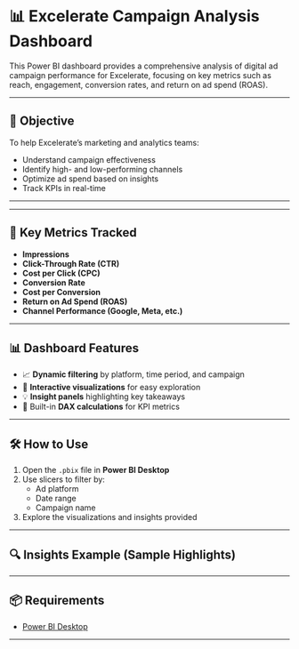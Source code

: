 # 📊 Excelerate Campaign Analysis Dashboard

This Power BI dashboard provides a comprehensive analysis of digital ad campaign performance for Excelerate, focusing on key metrics such as reach, engagement, conversion rates, and return on ad spend (ROAS).

---

## 🎯 Objective

To help Excelerate’s marketing and analytics teams:
- Understand campaign effectiveness
- Identify high- and low-performing channels
- Optimize ad spend based on insights
- Track KPIs in real-time

---


---

## 📌 Key Metrics Tracked

- **Impressions**
- **Click-Through Rate (CTR)**
- **Cost per Click (CPC)**
- **Conversion Rate**
- **Cost per Conversion**
- **Return on Ad Spend (ROAS)**
- **Channel Performance (Google, Meta, etc.)**

---

## 📊 Dashboard Features

- 📈 **Dynamic filtering** by platform, time period, and campaign
- 🧭 **Interactive visualizations** for easy exploration
- 💡 **Insight panels** highlighting key takeaways
- 🧮 Built-in **DAX calculations** for KPI metrics

---

## 🛠 How to Use

1. Open the `.pbix` file in **Power BI Desktop**
2. Use slicers to filter by:
   - Ad platform 
   - Date range
   - Campaign name
3. Explore the visualizations and insights provided

---

## 🔍 Insights Example (Sample Highlights)



---

## 📦 Requirements

- [Power BI Desktop](https://powerbi.microsoft.com/desktop/)

---


